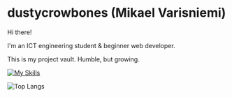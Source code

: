# dustycrowbones (Mikael Varisniemi)

Hi there!

I'm an ICT engineering student & beginner web developer.

This is my project vault. Humble, but growing.

[![My Skills](https://skillicons.dev/icons?i=js,html,css,react,sqlite,wordpress,figma)](https://skillicons.dev)

![Top Langs](https://github-readme-stats.vercel.app/api/top-langs/?username=dustycrowbones&layout=compact&theme=cobalt)
<!--
**dustycrowbones/dustycrowbones** is a ✨ _special_ ✨ repository because its `README.md` (this file) appears on your GitHub profile.

Here are some ideas to get you started:

- 🔭 I’m currently working on ...
- 🌱 I’m currently learning ...
- 👯 I’m looking to collaborate on ...
- 🤔 I’m looking for help with ...
- 💬 Ask me about ...
- 📫 How to reach me: ...
- 😄 Pronouns: ...
- ⚡ Fun fact: ...
-->
